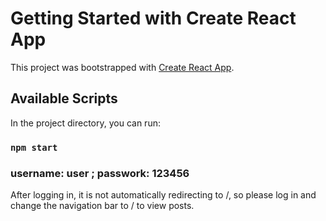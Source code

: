 # Getting Started with Create React App

This project was bootstrapped with [Create React App](https://github.com/facebook/create-react-app).

## Available Scripts

In the project directory, you can run:

### `npm start`

### username: user ; passwork: 123456

After logging in, it is not automatically redirecting to /, so please log in and change the navigation bar to / to view posts.